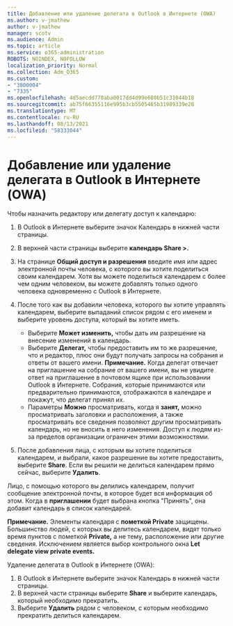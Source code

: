 ```yaml
---
title: Добавление или удаление делегата в Outlook в Интернете (OWA)
ms.author: v-jmathew
author: v-jmathew
manager: scotv
ms.audience: Admin
ms.topic: article
ms.service: o365-administration
ROBOTS: NOINDEX, NOFOLLOW
localization_priority: Normal
ms.collection: Adm_O365
ms.custom:
- "3800004"
- "7335"
ms.openlocfilehash: 4d5aecdd770aba0017dd4d99e680b51c31044b18
ms.sourcegitcommit: ab75f66355116e995b3cb5505465b31989339e28
ms.translationtype: MT
ms.contentlocale: ru-RU
ms.lasthandoff: 08/13/2021
ms.locfileid: "58333044"
---
```

# <a name="how-to-add-or-remove-a-delegate-in-outlook-on-the-web-owa"></a>Добавление или удаление делегата в Outlook в Интернете (OWA)

Чтобы назначить редактору или делегату доступ к календарю:

1. В Outlook в Интернете выберите значок Календарь в нижней части страницы.
2. В верхней части страницы выберите **календарь Share >.**
3. На странице **Общий доступ и разрешения** введите имя или адрес электронной почты человека, с которого вы хотите поделиться своим календарем. Хотя вы можете поделиться календарем с более чем одним человеком, вы можете добавлять только одного человека одновременно с Outlook в Интернете.
4. После того как вы добавили человека, которого вы хотите управлять календарем, выберите выпаданий список рядом с его именем и выберите уровень доступа, который вы хотите иметь.

    - Выберите **Может изменить,** чтобы дать им разрешение на внесение изменений в календарь.
    - Выберите **Делегат,** чтобы предоставить им то же разрешение, что и редактор, плюс они будут получать запросы на собрания и ответы от вашего имени.
    **Примечание.** Когда делегат отвечает на приглашение на собрание от вашего имени, вы не увидите ответ на приглашение в почтовом ящике при использовании Outlook в Интернете. Собрания, которые принимаются или предварительно принимаются, отображаются в календаре и покажут, что делегат принял их.
    - Параметры **Можно** просматривать, когда я **занят,** можно  просматривать заголовки и расположения, а также просматривать все сведения позволяют другим просматривать календарь, но не вносить в него изменения. Доступ к людям из-за пределов организации ограничен этими возможностями.

5. После добавления лица, с которым вы хотите поделиться календарем, и выбрали, какое разрешение вы хотите предоставить, выберите **Share**. Если вы решили не делиться календарем прямо сейчас, выберите **Удалить**.

Лицо, с помощью которого вы делились календарем, получит сообщение электронной почты, в которое будет вся информация об этом. Когда в **приглашении** будет выбрана кнопка "Принять", она добавит календарь в список календарей.

**Примечание.** Элементы календаря с **пометкой Private** защищены. Большинство людей, с которых вы делитесь календарем, видят только время пунктов с пометкой **Private,** а не тему, расположение или другие сведения. Исключением является выбор контрольного окна **Let delegate view private events.**

Удаление делегата в Outlook в Интернете (OWA):

1. В Outlook в Интернете выберите значок Календарь в нижней части страницы.
2. В верхней части страницы выберите **Share** и выберите календарь, который необходимо прекратить.
3. Выберите **Удалить** рядом с человеком, с которым необходимо прекратить делиться календарем.
